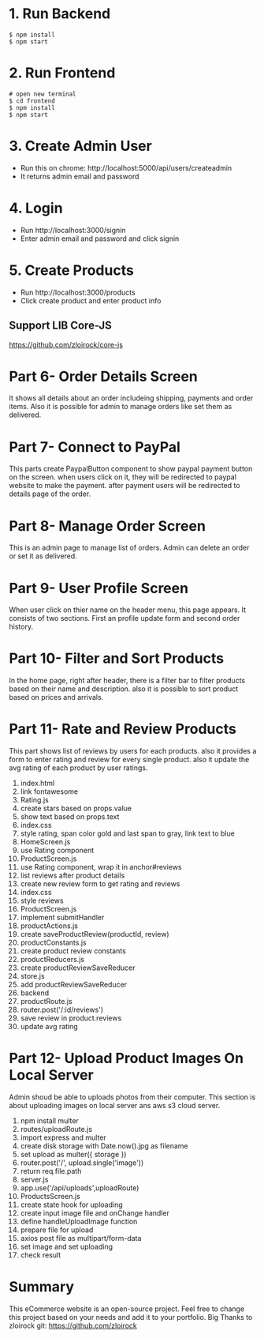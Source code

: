 # 1. Run Backend

```
$ npm install
$ npm start
```

# 2. Run Frontend

```
# open new terminal
$ cd frontend
$ npm install
$ npm start
```

# 3. Create Admin User

- Run this on chrome: http://localhost:5000/api/users/createadmin
- It returns admin email and password

# 4. Login

- Run http://localhost:3000/signin
- Enter admin email and password and click signin

# 5. Create Products

- Run http://localhost:3000/products
- Click create product and enter product info

## Support LIB Core-JS

https://github.com/zloirock/core-js

# Part 6- Order Details Screen

It shows all details about an order includeing shipping, payments and order items. Also it is possible for admin to manage orders like set them as delivered.

# Part 7- Connect to PayPal

This parts create PaypalButton component to show paypal payment button on the screen.
when users click on it, they will be redirected to paypal website to make the payment.
after payment users will be redirected to details page of the order.

# Part 8- Manage Order Screen

This is an admin page to manage list of orders. Admin can delete an order or set it as delivered.

# Part 9- User Profile Screen

When user click on thier name on the header menu, this page appears. It consists of two sections. First an profile update form and second order history.

# Part 10- Filter and Sort Products

In the home page, right after header, there is a filter bar to filter products based on their name and description. also it is possible to sort product based on prices and arrivals.


# Part 11- Rate and Review Products

This part shows list of reviews by users for each products. also it provides a form to enter rating and review for every single product. also it update the avg rating of each product by user ratings.

1. index.html
2. link fontawesome
3. Rating.js
4. create stars based on props.value
5. show text based on props.text
6. index.css
7. style rating, span color gold and last span to gray, link text to blue
8. HomeScreen.js
9. use Rating component
10. ProductScreen.js
11. use Rating component, wrap it in anchor#reviews
12. list reviews after product details
13. create new review form to get rating and reviews
14. index.css
15. style reviews
16. ProductScreen.js
17. implement submitHandler
18. productActions.js
19. create saveProductReview(productId, review)
20. productConstants.js
21. create product review constants
22. productReducers.js
23. create productReviewSaveReducer
24. store.js
25. add productReviewSaveReducer
26. backend
27. productRoute.js
28. router.post('/:id/reviews')
29. save review in product.reviews
30. update avg rating

# Part 12- Upload Product Images On Local Server

Admin shoud be able to uploads photos from their computer. This section is about uploading images on local server ans aws s3 cloud server.

1. npm install multer
2. routes/uploadRoute.js
3. import express and multer
4. create disk storage with Date.now().jpg as filename
5. set upload as multer({ storage })
6. router.post('/', upload.single('image'))
7. return req.file.path
8. server.js
9. app.use('/api/uploads',uploadRoute)
10. ProductsScreen.js
11. create state hook for uploading
12. create input image file and onChange handler
13. define handleUploadImage function
14. prepare file for upload
15. axios post file as multipart/form-data
16. set image and set uploading
17. check result


# Summary

This eCommerce website is an open-source project. Feel free to change this project based on your needs and add it to your portfolio.
Big Thanks to zloirock 
git: https://github.com/zloirock 
